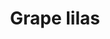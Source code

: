 ---
title: Grape lilas
date: 
draft: false

# descripcion
description : Aros espectaculares! En plata 925 y cristal Swarovski. Simplemente bellísimos.

materials: Plata 925

color: 

dimensions: Largo 6.5 cm

code: 01-10-1012

type: "Aros"

categories: []

price: $12.530,00

price_eftvo: $10.650,00

# Images
# first image will be shown in the product page
images:
  # - image: "images/path_to_image"
  # La ubicacion de las imagenes es imagenes/Aros/Aros.Cristal Swarovski/01-10-1012-grape-lilas
  - image: "./images/aros/cristal_swarovski/01-10-1012-grape-lilas_a.jpg"
  - image: "./images/aros/cristal_swarovski/01-10-1012-grape-lilas_b.jpg"
---